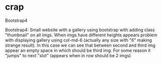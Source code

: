 # crap
Bootstrap4

Bootstrap4:
Small website with a gallery using bootstrap with adding class "thumbnail" on all imgs.
When imgs have different heights appears problem with displaying gallery using col-md-6 (actually any size with "6" making strange result).
In this case we can see that between second and third img appear an empty space in which should be third img. For some reason it "jumps"
to next "slot" (appears when in row should be 2 imgs)
